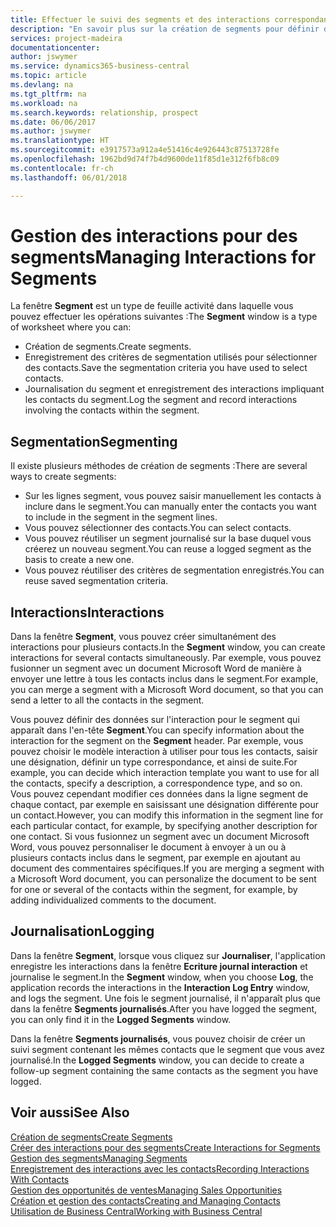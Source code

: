 ```yaml
---
title: Effectuer le suivi des segments et des interactions correspondantes| Microsoft Docs
description: "En savoir plus sur la création de segments pour définir des groupes de contacts et spécifier des interactions pour des segments."
services: project-madeira
documentationcenter: 
author: jswymer
ms.service: dynamics365-business-central
ms.topic: article
ms.devlang: na
ms.tgt_pltfrm: na
ms.workload: na
ms.search.keywords: relationship, prospect
ms.date: 06/06/2017
ms.author: jswymer
ms.translationtype: HT
ms.sourcegitcommit: e3917573a912a4e51416c4e926443c87513728fe
ms.openlocfilehash: 1962bd9d74f7b4d9600de11f85d1e312f6fb8c09
ms.contentlocale: fr-ch
ms.lasthandoff: 06/01/2018

---
```

# <a name="managing-interactions-for-segments"></a><span data-ttu-id="bf50b-103">Gestion des interactions pour des segments</span><span class="sxs-lookup"><span data-stu-id="bf50b-103">Managing Interactions for Segments</span></span>
<span data-ttu-id="bf50b-104">La fenêtre **Segment** est un type de feuille activité dans laquelle vous pouvez effectuer les opérations suivantes :</span><span class="sxs-lookup"><span data-stu-id="bf50b-104">The **Segment** window is a type of worksheet where you can:</span></span>

* <span data-ttu-id="bf50b-105">Création de segments.</span><span class="sxs-lookup"><span data-stu-id="bf50b-105">Create segments.</span></span>
* <span data-ttu-id="bf50b-106">Enregistrement des critères de segmentation utilisés pour sélectionner des contacts.</span><span class="sxs-lookup"><span data-stu-id="bf50b-106">Save the segmentation criteria you have used to select contacts.</span></span>
* <span data-ttu-id="bf50b-107">Journalisation du segment et enregistrement des interactions impliquant les contacts du segment.</span><span class="sxs-lookup"><span data-stu-id="bf50b-107">Log the segment and record interactions involving the contacts within the segment.</span></span>

## <a name="segmenting"></a><span data-ttu-id="bf50b-108">Segmentation</span><span class="sxs-lookup"><span data-stu-id="bf50b-108">Segmenting</span></span>
<span data-ttu-id="bf50b-109">Il existe plusieurs méthodes de création de segments :</span><span class="sxs-lookup"><span data-stu-id="bf50b-109">There are several ways to create segments:</span></span>

* <span data-ttu-id="bf50b-110">Sur les lignes segment, vous pouvez saisir manuellement les contacts à inclure dans le segment.</span><span class="sxs-lookup"><span data-stu-id="bf50b-110">You can manually enter the contacts you want to include in the segment in the segment lines.</span></span>
* <span data-ttu-id="bf50b-111">Vous pouvez sélectionner des contacts.</span><span class="sxs-lookup"><span data-stu-id="bf50b-111">You can select contacts.</span></span>
* <span data-ttu-id="bf50b-112">Vous pouvez réutiliser un segment journalisé sur la base duquel vous créerez un nouveau segment.</span><span class="sxs-lookup"><span data-stu-id="bf50b-112">You can reuse a logged segment as the basis to create a new one.</span></span>
* <span data-ttu-id="bf50b-113">Vous pouvez réutiliser des critères de segmentation enregistrés.</span><span class="sxs-lookup"><span data-stu-id="bf50b-113">You can reuse saved segmentation criteria.</span></span>

## <a name="interactions"></a><span data-ttu-id="bf50b-114">Interactions</span><span class="sxs-lookup"><span data-stu-id="bf50b-114">Interactions</span></span>
<span data-ttu-id="bf50b-115">Dans la fenêtre **Segment**, vous pouvez créer simultanément des interactions pour plusieurs contacts.</span><span class="sxs-lookup"><span data-stu-id="bf50b-115">In the **Segment** window, you can create interactions for several contacts simultaneously.</span></span> <span data-ttu-id="bf50b-116">Par exemple, vous pouvez fusionner un segment avec un document Microsoft Word de manière à envoyer une lettre à tous les contacts inclus dans le segment.</span><span class="sxs-lookup"><span data-stu-id="bf50b-116">For example, you can merge a segment with a Microsoft Word document, so that you can send a letter to all the contacts in the segment.</span></span>

<span data-ttu-id="bf50b-117">Vous pouvez définir des données sur l'interaction pour le segment qui apparaît dans l'en-tête **Segment**.</span><span class="sxs-lookup"><span data-stu-id="bf50b-117">You can specify information about the interaction for the segment on the **Segment** header.</span></span> <span data-ttu-id="bf50b-118">Par exemple, vous pouvez choisir le modèle interaction à utiliser pour tous les contacts, saisir une désignation, définir un type correspondance, et ainsi de suite.</span><span class="sxs-lookup"><span data-stu-id="bf50b-118">For example, you can decide which interaction template you want to use for all the contacts, specify a description, a correspondence type, and so on.</span></span> <span data-ttu-id="bf50b-119">Vous pouvez cependant modifier ces données dans la ligne segment de chaque contact, par exemple en saisissant une désignation différente pour un contact.</span><span class="sxs-lookup"><span data-stu-id="bf50b-119">However, you can modify this information in the segment line for each particular contact, for example, by specifying another description for one contact.</span></span> <span data-ttu-id="bf50b-120">Si vous fusionnez un segment avec un document Microsoft Word, vous pouvez personnaliser le document à envoyer à un ou à plusieurs contacts inclus dans le segment, par exemple en ajoutant au document des commentaires spécifiques.</span><span class="sxs-lookup"><span data-stu-id="bf50b-120">If you are merging a segment with a Microsoft Word document, you can personalize the document to be sent for one or several of the contacts within the segment, for example, by adding individualized comments to the document.</span></span>

## <a name="logging"></a><span data-ttu-id="bf50b-121">Journalisation</span><span class="sxs-lookup"><span data-stu-id="bf50b-121">Logging</span></span>
<span data-ttu-id="bf50b-122">Dans la fenêtre **Segment**, lorsque vous cliquez sur **Journaliser**, l'application enregistre les interactions dans la fenêtre **Ecriture journal interaction** et journalise le segment.</span><span class="sxs-lookup"><span data-stu-id="bf50b-122">In the **Segment** window, when you choose **Log**, the application records the interactions in the **Interaction Log Entry** window, and logs the segment.</span></span> <span data-ttu-id="bf50b-123">Une fois le segment journalisé, il n'apparaît plus que dans la fenêtre **Segments journalisés**.</span><span class="sxs-lookup"><span data-stu-id="bf50b-123">After you have logged the segment, you can only find it in the **Logged Segments** window.</span></span>

<span data-ttu-id="bf50b-124">Dans la fenêtre **Segments journalisés**, vous pouvez choisir de créer un suivi segment contenant les mêmes contacts que le segment que vous avez journalisé.</span><span class="sxs-lookup"><span data-stu-id="bf50b-124">In the **Logged Segments** window, you can decide to create a follow-up segment containing the same contacts as the segment you have logged.</span></span>

## <a name="see-also"></a><span data-ttu-id="bf50b-125">Voir aussi</span><span class="sxs-lookup"><span data-stu-id="bf50b-125">See Also</span></span>
[<span data-ttu-id="bf50b-126">Création de segments</span><span class="sxs-lookup"><span data-stu-id="bf50b-126">Create Segments</span></span>](marketing-how-create-segment.md)  
[<span data-ttu-id="bf50b-127">Créer des interactions pour des segments</span><span class="sxs-lookup"><span data-stu-id="bf50b-127">Create Interactions for Segments</span></span>](marketing-how-create-interactions.md)  
[<span data-ttu-id="bf50b-128">Gestion des segments</span><span class="sxs-lookup"><span data-stu-id="bf50b-128">Managing Segments</span></span>](marketing-segments.md)  
[<span data-ttu-id="bf50b-129">Enregistrement des interactions avec les contacts</span><span class="sxs-lookup"><span data-stu-id="bf50b-129">Recording Interactions With Contacts</span></span>](marketing-interactions.md)  
[<span data-ttu-id="bf50b-130">Gestion des opportunités de ventes</span><span class="sxs-lookup"><span data-stu-id="bf50b-130">Managing Sales Opportunities</span></span>](marketing-manage-sales-opportunities.md)  
[<span data-ttu-id="bf50b-131">Création et gestion des contacts</span><span class="sxs-lookup"><span data-stu-id="bf50b-131">Creating and Managing Contacts</span></span>](marketing-contacts.md)  
[<span data-ttu-id="bf50b-132">Utilisation de Business Central</span><span class="sxs-lookup"><span data-stu-id="bf50b-132">Working with Business Central</span></span>](ui-work-product.md)

